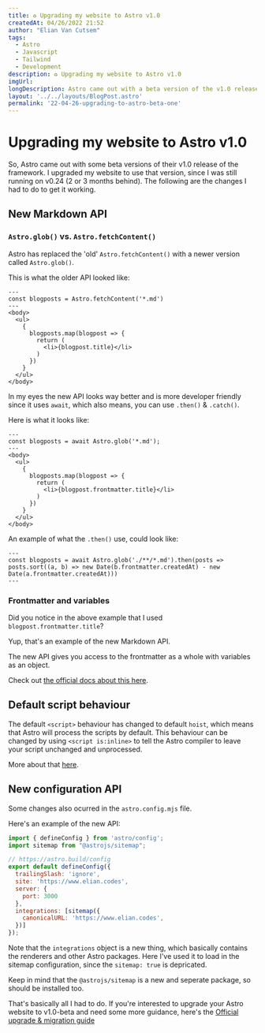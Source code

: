 ```yaml
---
title: ♻️ Upgrading my website to Astro v1.0
createdAt: 04/26/2022 21:52
author: "Elian Van Cutsem"
tags:
  - Astro
  - Javascript
  - Tailwind
  - Development
description: ♻️ Upgrading my website to Astro v1.0
imgUrl: 
longDescription: Astro came out with a beta version of the v1.0 release of the framework. I upgraded my website to use that version, since I was still running on v0.24. The following are some of the changes I had to do to get it working.
layout: '../../layouts/BlogPost.astro'
permalink: '22-04-26-upgrading-to-astro-beta-one'
---
```


# Upgrading my website to Astro v1.0

So, Astro came out with some beta versions of their v1.0 release of the framework. I upgraded my website to use that version, since I was still running on v0.24 (2 or 3 months behind). The following are the changes I had to do to get it working.

## New Markdown API

### `Astro.glob()` vs. `Astro.fetchContent()`

Astro has replaced the 'old' `Astro.fetchContent()` with a newer version called `Astro.glob()`.

This is what the older API looked like:

```astro
---
const blogposts = Astro.fetchContent('*.md')
---
<body>
  <ul>
    {
      blogposts.map(blogpost => {
        return (
          <li>{blogpost.title}</li>
        )
      })
    }
  </ul>
</body>
```

In my eyes the new API looks way better and is more developer friendly since it uses `await`, which also means, you can use `.then()` & `.catch()`.

Here is what it looks like:

```astro
---
const blogposts = await Astro.glob('*.md');
---
<body>
  <ul>
    {
      blogposts.map(blogpost => {
        return (
          <li>{blogpost.frontmatter.title}</li>
        )
      })
    }
  </ul>
</body>
```

An example of what the `.then()` use, could look like: 

```astro
---
const blogposts = await Astro.glob('./**/*.md').then(posts => posts.sort((a, b) => new Date(b.frontmatter.createdAt) - new Date(a.frontmatter.createdAt)))
---
```

### Frontmatter and variables

Did you notice in the above example that I used `blogpost.frontmatter.title`?

Yup, that's an example of the new Markdown API.

The new API gives you access to the frontmatter as a whole with variables as an object.

Check out [the official docs about this here](https://docs.astro.build/en/migrate/#new-markdown-api).

## Default script behaviour

The default `<script>` behaviour has changed to default `hoist`, which means that Astro will process the scripts by default. This behaviour can be changed by using `<script is:inline>` to tell the Astro compiler to leave your script unchanged and unprocessed.

More about that [here](https://docs.astro.build/en/migrate/#new-default-script-behavior).

## New configuration API

Some changes also ocurred in the `astro.config.mjs` file.

Here's an example of the new API:

```js
import { defineConfig } from 'astro/config';
import sitemap from "@astrojs/sitemap";

// https://astro.build/config
export default defineConfig({
  trailingSlash: 'ignore',
  site: 'https://www.elian.codes',
  server: {
    port: 3000
  },
  integrations: [sitemap({
    canonicalURL: 'https://www.elian.codes',
  })]
});
```

Note that the `integrations` object is a new thing, which basically contains the renderers and other Astro packages. Here I've used it to load in the sitemap configuration, since the `sitemap: true` is depricated.

Keep in mind that the `@astrojs/sitemap` is a new and seperate package, so should be installed too.

That's basically all I had to do. If you're interested to upgrade your Astro website to v1.0-beta and need some more guidance, here's the [Official upgrade & migration guide](<https://docs.astro.build/en/migrate/>)
